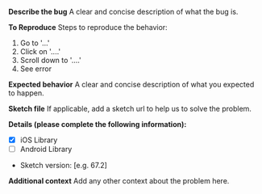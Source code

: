 **Describe the bug**
A clear and concise description of what the bug is.

**To Reproduce**
Steps to reproduce the behavior:
1. Go to '...'
2. Click on '....'
3. Scroll down to '....'
4. See error

**Expected behavior**
A clear and concise description of what you expected to happen.

**Sketch file**
If applicable, add a sketch url to help us to solve the problem.

**Details (please complete the following information):**
- [x] iOS Library
- [ ] Android Library
- Sketch version: [e.g. 67.2]

**Additional context**
Add any other context about the problem here.
